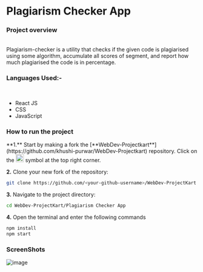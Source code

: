 <h1>Plagiarism Checker App </h1>
<h3>Project overview</h3> <br>
Plagiarism-checker is a utility that checks if the given code is plagiarised using some algorithm, accumulate all scores of segment, and report how much plagiarised the code is in percentage. <br>

<h3> Languages Used:-</h3> <br>
<ul>
<li>React JS</li>
<li>CSS</li>
<li>JavaScript</li>
</ul>
<h3>How to run the project</h3>
**1.** Start by making a fork the [**WebDev-Projectkart**](https://github.com/khushi-purwar/WebDev-Projectkart) repository. Click on the <a href="https://github.com/khushi-purwar/WebDev-Projectkart/fork"><img src="https://i.imgur.com/G4z1kEe.png" height="21" width="21"></a> symbol at the top right corner.

**2.** Clone your new fork of the repository:

```bash
git clone https://github.com/<your-github-username>/WebDev-ProjectKart
```

**3.** Navigate to the project directory:

```bash
cd WebDev-ProjectKart/Plagiarism Checker App
```

**4.** Open the terminal and enter the following commands

```bash
npm install
npm start
```

<h3> ScreenShots </h3>

![image](https://user-images.githubusercontent.com/72400676/167281852-4dfc7415-3d9a-4e7b-904a-f8856bc58da2.png)

